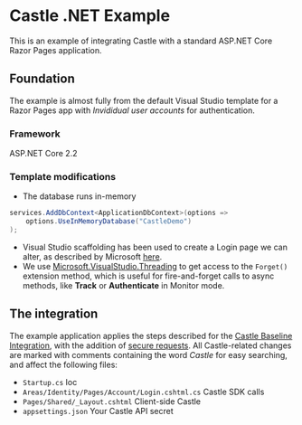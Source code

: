 # Castle .NET Example
This is an example of integrating Castle with a standard ASP&#46;NET Core Razor Pages application.

## Foundation
The example is almost fully from the default Visual Studio template for a Razor Pages app with *Invididual user accounts* for authentication.
### Framework
ASP&#46;NET Core 2.2

### Template modifications
* The database runs in-memory
```csharp
services.AddDbContext<ApplicationDbContext>(options =>
    options.UseInMemoryDatabase("CastleDemo")
);
```
* Visual Studio scaffolding has been used to create a Login page we can alter, as described by Microsoft [here](https://docs.microsoft.com/en-us/aspnet/core/security/authentication/scaffold-identity).
* We use [Microsoft.VisualStudio.Threading](https://www.nuget.org/packages/Microsoft.VisualStudio.Threading/) to get access to the `Forget()` extension method, which is useful for fire-and-forget calls to async methods, like **Track** or **Authenticate** in Monitor mode.

## The integration
The example application applies the steps described for the [Castle Baseline Integration](https://castle.io/docs/baseline), with the addition of [secure requests](https://castle.io/docs/securing_requests). All Castle-related changes are marked with comments containing the word *Castle* for easy searching, and affect the following files:

* `Startup.cs` Ioc
* `Areas/Identity/Pages/Account/Login.cshtml.cs` Castle SDK calls
* `Pages/Shared/_Layout.cshtml` Client-side Castle
* `appsettings.json` Your Castle API secret